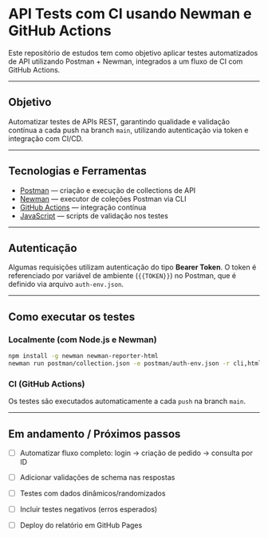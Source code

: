 
# API Tests com CI usando Newman e GitHub Actions

Este repositório de estudos tem como objetivo aplicar testes automatizados de API utilizando Postman + Newman, integrados a um fluxo de CI com GitHub Actions.

---

## Objetivo

Automatizar testes de APIs REST, garantindo qualidade e validação contínua a cada push na branch `main`, utilizando autenticação via token e integração com CI/CD.

---

## Tecnologias e Ferramentas

- [Postman](https://www.postman.com/) — criação e execução de collections de API
- [Newman](https://www.npmjs.com/package/newman) — executor de coleções Postman via CLI
- [GitHub Actions](https://docs.github.com/actions) — integração contínua
- [JavaScript](https://developer.mozilla.org/en-US/docs/Web/JavaScript) — scripts de validação nos testes

---

## Autenticação

Algumas requisições utilizam autenticação do tipo **Bearer Token**. O token é referenciado por variável de ambiente (`{{TOKEN}}`) no Postman, que é definido via arquivo `auth-env.json`.

---

## Como executar os testes

### Localmente (com Node.js e Newman)

```bash
npm install -g newman newman-reporter-html
newman run postman/collection.json -e postman/auth-env.json -r cli,html --reporter-html-export reports/report.html
```

### CI (GitHub Actions)

Os testes são executados automaticamente a cada `push` na branch `main`.

---

## Em andamento / Próximos passos

- [ ] Automatizar fluxo completo: login → criação de pedido → consulta por ID
- [ ] Adicionar validações de schema nas respostas
- [ ] Testes com dados dinâmicos/randomizados
- [ ] Incluir testes negativos (erros esperados)
- [ ] Deploy do relatório em GitHub Pages

